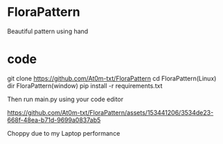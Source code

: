# FloraPattern
Beautiful pattern using hand

# code
git clone https://github.com/At0m-txt/FloraPattern
cd FloraPattern(Linux) dir FloraPattern(window)
pip install -r requirements.txt

Then run main.py using your code editor


https://github.com/At0m-txt/FloraPattern/assets/153441206/3534de23-668f-48ea-b71d-9699a0837ab5

Choppy due to my Laptop performance
